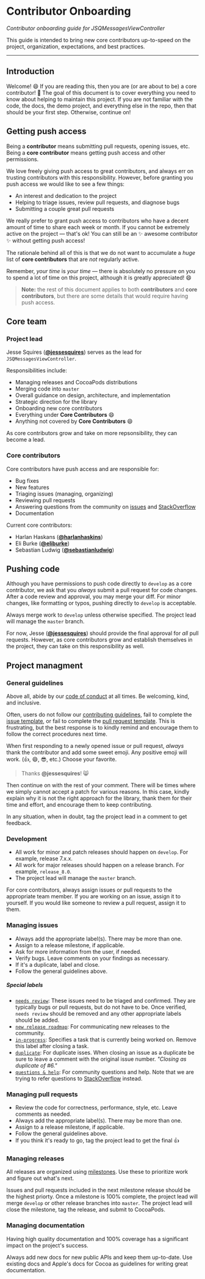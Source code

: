 # Contributor Onboarding

*Contributor onboarding guide for JSQMessagesViewController*

This guide is intended to bring new core contributors up-to-speed on the project, organization, expectations, and best practices.

-------------------------

## Introduction

Welcome! :smile: If you are reading this, then you are (or are about to be) a core contributor! :tada: The goal of this document is to cover everything you need to know about helping to maintain this project. If you are not familiar with the code, the docs, the demo project, and everything else in the repo, then that should be your first step. Otherwise, continue on!

## Getting push access

Being a **contributor** means submitting pull requests, opening issues, etc. Being a **core contributor** means getting push access and other permissions.

We love freely giving push access to great contributors, and always err on trusting contributors with this responsibility. However, before granting you push access we would like to see a few things:

- An interest and dedication to the project
- Helping to triage issues, review pull requests, and diagnose bugs
- Submitting a couple great pull requests

We really prefer to grant push access to contributors who have a decent amount of time to share each week or month. If you cannot be extremely active on the project — that's ok! You can still be an :sparkles: awesome contributor :sparkles: without getting push access! 

The rationale behind all of this is that we do not want to accumulate a *huge* list of **core contributors** that are *not* regularly active.

Remember, *your time* is *your time* — there is absolutely no pressure on you to spend a lot of time on this project, although it is greatly appreciated! :smile:

> **Note:** the rest of this document applies to both **contributors** and **core contributors**, but there are some details that would require having push access.

## Core team

### Project lead

Jesse Squires ([**@jessesquires**](https://github.com/jessesquires)) serves as the lead for `JSQMessagesViewController`.

Responsibilities include:
- Managing releases and CocoaPods distributions
- Merging code into `master`
- Overall guidance on design, architecture, and implementation
- Strategic direction for the library
- Onboarding new core contributors
- Everything under **Core Contributors** :smile:
- Anything not covered by **Core Contributors** :smile:

As core contributors grow and take on more repsonsibility, they can become a lead.

### Core contributors

Core contributors have push access and are responsible for:

- Bug fixes
- New features
- Triaging issues (managing, organizing)
- Reviewing pull requests
- Answering questions from the community on [issues](https://github.com/jessesquires/JSQMessagesViewController/issues?utf8=✓&q=is%3Aissue+label%3A%22questions+%26+help%22+) and [StackOverflow](http://stackoverflow.com/questions/tagged/jsqmessagesviewcontroller)
- Documentation

Current core contributors:
- Harlan Haskans ([**@harlanhaskins**](https://github.com/harlanhaskins))
- Eli Burke ([**@eliburke**](https://github.com/eliburke))
- Sebastian Ludwig ([**@sebastianludwig**](https://github.com/sebastianludwig))

## Pushing code

Although you have permissions to push code directly to `develop` as a core contributor, we ask that you *always* submit a pull request for code changes. After a code review and approval, you may merge your diff. For minor changes, like formatting or typos, pushing directly to `develop` is acceptable. 

Always merge work to `develop` unless otherwise specified. The project lead will manage the `master` branch.

For now, Jesse ([**@jessesquires**](https://github.com/jessesquires)) should provide the final approval for *all* pull requests. However, as core contributors grow and establish themselves in the project, they can take on this responsibility as well.

## Project managment

### General guidelines

Above all, abide by our [code of conduct](https://github.com/jessesquires/JSQMessagesViewController/blob/develop/.github/CONDUCT.md) at all times. Be welcoming, kind, and inclusive.

Often, users do not follow our [contributing guidelines](https://github.com/jessesquires/JSQMessagesViewController/blob/develop/.github/CONTRIBUTING.md), fail to complete the [issue template](https://github.com/jessesquires/JSQMessagesViewController/blob/develop/.github/ISSUE_TEMPLATE.md), or fail to complete the [pull request template](https://github.com/jessesquires/JSQMessagesViewController/blob/develop/.github/PULL_REQUEST_TEMPLATE.md). This is frustrating, but the best response is to kindly remind and encourage them to follow the correct procedures next time.

When first responding to a newly opened issue or pull request, *always* thank the contributor and add some sweet emoji. Any positive emoji will work. (:+1:, :smile:, :sunglasses:, etc.) Choose your favorite.

> Thanks **@jessesquires**! :smile_cat:

Then continue on with the rest of your comment. There will be times where we simply cannot accept a patch for various reasons. In this case, kindly explain why it is not the right approach for the library, thank them for their time and effort, and encourage them to keep contributing.

In any situation, when in doubt, tag the project lead in a comment to get feedback.

### Development

- All work for minor and patch releases should happen on `develop`. For example, release 7.x.x.
- All work for major releases should happen on a release branch. For example, `release_8.0`.
- The project lead will manage the `master` branch.

For core contributors, always assign issues or pull requests to the appropriate team member. If you are working on an issue, assign it to yourself. If you would like someone to review a pull request, assign it to them.

### Managing issues

- Always add the appropriate label(s). There may be more than one.
- Assign to a release milestone, if applicable.
- Ask for more information from the user, if needed.
- Verify bugs. Leave comments on your findings as necessary.
- If it's a duplicate, label and close.
- Follow the general guidelines above.

##### Special labels

- [`needs review`](https://github.com/jessesquires/JSQMessagesViewController/issues?q=is%3Aissue+label%3A%22needs+review%22): These issues need to be triaged and confirmed. They are typically bugs or pull requests, but do not have to be. Once verified, `needs review` should be removed and any other appropriate labels should be added.
- [`new release roadmap`](https://github.com/jessesquires/JSQMessagesViewController/issues?utf8=✓&q=is%3Aissue+label%3A%22new+release+roadmap%22+): For communicating new releases to the community.
- [`in-progress`](https://github.com/jessesquires/JSQMessagesViewController/issues?q=is%3Aissue+label%3Ain-progress): Specifies a task that is currently being worked on. Remove this label after closing a task.
- [`duplicate`](https://github.com/jessesquires/JSQMessagesViewController/issues?utf8=✓&q=label%3Aduplicate+): For duplicate isses. When closing an issue as a duplicate be sure to leave a comment with the original issue number. *"Closing as duplicate of #6."*
- [`questions & help`](https://github.com/jessesquires/JSQMessagesViewController/issues?q=is%3Aissue+label%3A%22questions+%26+help%22): For community questions and help. Note that we are trying to refer questions to [StackOverflow](http://stackoverflow.com/questions/tagged/jsqmessagesviewcontroller) instead.

### Managing pull requests

- Review the code for correctness, performance, style, etc. Leave comments as needed.
- Always add the appropriate label(s). There may be more than one.
- Assign to a release milestone, if applicable.
- Follow the general guidelines above.
- If you think it's ready to go, tag the project lead to get the final :+1:

### Managing releases

All releases are organized using [milestones](https://github.com/jessesquires/JSQMessagesViewController/milestones). Use these to prioritize work and figure out what's next.

Issues and pull requests included in the next milestone release should be the highest priorty. Once a milestone is 100% complete, the project lead will merge `develop` or other release branches into `master`. The project lead will close the milestone, tag the release, and submit to CocoaPods.

### Managing documentation

Having high quality documentation and 100% coverage has a significant impact on the project's success. 

Always add new docs for new public APIs and keep them up-to-date. Use existing docs and Apple's docs for Cocoa as guidelines for writing great documentation.
